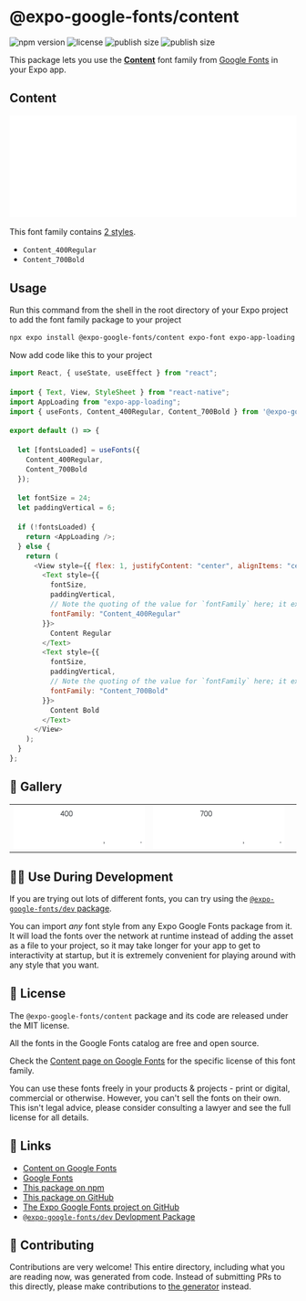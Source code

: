 # @expo-google-fonts/content

![npm version](https://flat.badgen.net/npm/v/@expo-google-fonts/content)
![license](https://flat.badgen.net/github/license/expo/google-fonts)
![publish size](https://flat.badgen.net/packagephobia/install/@expo-google-fonts/content)
![publish size](https://flat.badgen.net/packagephobia/publish/@expo-google-fonts/content)

This package lets you use the [**Content**](https://fonts.google.com/specimen/Content) font family from [Google Fonts](https://fonts.google.com/) in your Expo app.

## Content

![Content](./font-family.png)

This font family contains [2 styles](#-gallery).

- `Content_400Regular`
- `Content_700Bold`

## Usage

Run this command from the shell in the root directory of your Expo project to add the font family package to your project

```sh
npx expo install @expo-google-fonts/content expo-font expo-app-loading
```

Now add code like this to your project

```js
import React, { useState, useEffect } from "react";

import { Text, View, StyleSheet } from "react-native";
import AppLoading from "expo-app-loading";
import { useFonts, Content_400Regular, Content_700Bold } from '@expo-google-fonts/content';

export default () => {

  let [fontsLoaded] = useFonts({
    Content_400Regular, 
    Content_700Bold
  });

  let fontSize = 24;
  let paddingVertical = 6;

  if (!fontsLoaded) {
    return <AppLoading />;
  } else {
    return (
      <View style={{ flex: 1, justifyContent: "center", alignItems: "center" }}>
        <Text style={{
          fontSize,
          paddingVertical,
          // Note the quoting of the value for `fontFamily` here; it expects a string!
          fontFamily: "Content_400Regular"
        }}>
          Content Regular
        </Text>
        <Text style={{
          fontSize,
          paddingVertical,
          // Note the quoting of the value for `fontFamily` here; it expects a string!
          fontFamily: "Content_700Bold"
        }}>
          Content Bold
        </Text>
      </View>
    );
  }
};
```

## 🔡 Gallery


||||
|-|-|-|
|![Content_400Regular](./Content_400Regular.ttf.png)|![Content_700Bold](./Content_700Bold.ttf.png)|||


## 👩‍💻 Use During Development

If you are trying out lots of different fonts, you can try using the [`@expo-google-fonts/dev` package](https://github.com/expo/google-fonts/tree/master/font-packages/dev#readme).

You can import _any_ font style from any Expo Google Fonts package from it. It will load the fonts over the network at runtime instead of adding the asset as a file to your project, so it may take longer for your app to get to interactivity at startup, but it is extremely convenient for playing around with any style that you want.


## 📖 License

The `@expo-google-fonts/content` package and its code are released under the MIT license.

All the fonts in the Google Fonts catalog are free and open source.

Check the [Content page on Google Fonts](https://fonts.google.com/specimen/Content) for the specific license of this font family.

You can use these fonts freely in your products & projects - print or digital, commercial or otherwise. However, you can't sell the fonts on their own. This isn't legal advice, please consider consulting a lawyer and see the full license for all details.

## 🔗 Links

- [Content on Google Fonts](https://fonts.google.com/specimen/Content)
- [Google Fonts](https://fonts.google.com/)
- [This package on npm](https://www.npmjs.com/package/@expo-google-fonts/content)
- [This package on GitHub](https://github.com/expo/google-fonts/tree/master/font-packages/content)
- [The Expo Google Fonts project on GitHub](https://github.com/expo/google-fonts)
- [`@expo-google-fonts/dev` Devlopment Package](https://github.com/expo/google-fonts/tree/master/font-packages/dev)

## 🤝 Contributing

Contributions are very welcome! This entire directory, including what you are reading now, was generated from code. Instead of submitting PRs to this directly, please make contributions to [the generator](https://github.com/expo/google-fonts/tree/master/packages/generator) instead.
